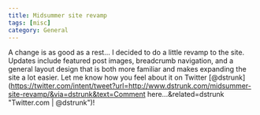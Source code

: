 ```yaml
---
title: Midsummer site revamp
tags: [misc]
category: General
---
```


A change is as good as a rest... I decided to do a little revamp to the site. Updates include featured post images, breadcrumb navigation, and a general layout design that is both more familiar and makes expanding the site a lot easier. Let me know how you feel about it on Twitter [@dstrunk](https://twitter.com/intent/tweet?url=http://www.dstrunk.com/midsummer-site-revamp/&via=dstrunk&text=Comment here...&related=dstrunk "Twitter.com | @dstrunk")!
